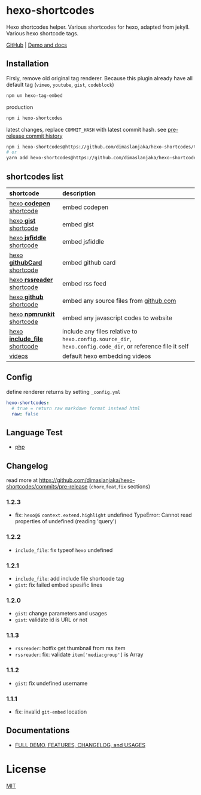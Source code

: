 # hexo-shortcodes
Hexo shortcodes helper. Various shortcodes for hexo, adapted from jekyll. Various hexo shortcode tags.

[GitHub](https://github.com/dimaslanjaka/hexo-shortcodes) |
[Demo and docs](https://www.webmanajemen.com/docs/hexo-shortcodes/)

## Installation
Firsly, remove old original tag renderer. Because this plugin already have all default tag (`vimeo`, `youtube`, `gist`, `codeblock`)

```bash
npm un hexo-tag-embed
```

production
```bash
npm i hexo-shortcodes
```

latest changes, replace `COMMIT_HASH` with latest commit hash. see [pre-release commit history](https://github.com/dimaslanjaka/hexo-shortcodes/commits/pre-release)
```bash
npm i hexo-shortcodes@https://github.com/dimaslanjaka/hexo-shortcodes/tarball/COMMIT_HASH
# or
yarn add hexo-shortcodes@https://github.com/dimaslanjaka/hexo-shortcodes/tarball/COMMIT_HASH
```

## shortcodes list
| shortcode | description |
| :--- | :--- |
| [hexo **codepen** shortcode](https://www.webmanajemen.com/docs/hexo-shortcodes/codepen) | embed codepen |
| [hexo **gist** shortcode](https://www.webmanajemen.com/docs/hexo-shortcodes/gist) | embed gist |
| [hexo **jsfiddle** shortcode](https://www.webmanajemen.com/docs/hexo-shortcodes/jsfiddle) | embed jsfiddle |
| [hexo **githubCard** shortcode](https://www.webmanajemen.com/docs/hexo-shortcodes/githubCard) | embed github card |
| [hexo **rssreader** shortcode](https://www.webmanajemen.com/docs/hexo-shortcodes/rssreader) | embed rss feed |
| [hexo **github** shortcode](https://www.webmanajemen.com/docs/hexo-shortcodes/github) | embed any source files from [github.com](https://github.com) |
| [hexo **npmrunkit** shortcode](https://www.webmanajemen.com/docs/hexo-shortcodes/npmrunkit) | embed any javascript codes to website |
| [hexo **include_file** shortcode](https://www.webmanajemen.com/docs/hexo-shortcodes/include_file) | include any files relative to `hexo.config.source_dir`, `hexo.config.code_dir`, or reference file it self |
| [videos](https://www.webmanajemen.com/docs/hexo-shortcodes/videos) | default hexo embedding videos |

## Config

define renderer returns by setting `_config.yml`

```yaml
hexo-shortcodes:
  # true = return raw markdown format instead html
  raw: false
```

## Language Test

- [php](/docs/hexo-shortcodes/lang/php)

## Changelog
read more at https://github.com/dimaslanjaka/hexo-shortcodes/commits/pre-release (`chore`,`feat`,`fix` sections)
### 1.2.3
- fix: `hexo@6` `context.extend.highlight` undefined
  TypeError: Cannot read properties of undefined (reading 'query')
### 1.2.2
- `include_file`: fix typeof `hexo` undefined
### 1.2.1
- `include_file`: add include file shortcode tag
- `gist`: fix failed embed spesific lines
### 1.2.0
- `gist`: change parameters and usages
- `gist`: validate id is URL or not
### 1.1.3
- `rssreader`: hotfix get thumbnail from rss item
- `rssreader`: fix: validate `item['media:group']` is Array
### 1.1.2
- `gist`: fix undefined username
### 1.1.1
- fix: invalid `git-embed` location

## Documentations
- [FULL DEMO, FEATURES, CHANGELOG, and USAGES](https://www.webmanajemen.com/docs/hexo-shortcodes)

License
=======

[MIT](https://github.com/dimaslanjaka/hexo-shortcodes/blob/master/LICENSE)
